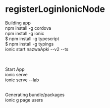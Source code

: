 # registerLoginIonicNode

Building app<br />
npm install -g cordova<br />
npm install -g ionic<br />
$ npm install -g typescript<br />
$ npm install -g typings<br />
ionic start nazwaApki --v2 --ts<br />
<br /><br />

Start App<br />
ionic serve<br />
ionic serve --lab<br />

<br />
Generating bundle/packages<br />
ionic g page users<br />

